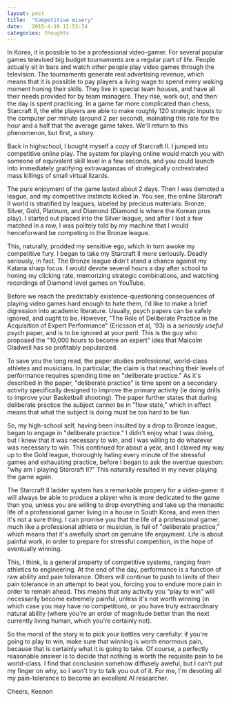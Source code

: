 ```yaml
---
layout: post
title:  "Competitive misery"
date:   2015-4-19 11:53:34
categories: thoughts
---
```

In Korea, it is possible to be a professional video-gamer. For several popular games televised big budget tournaments are a regular part of life. People actually sit in bars and watch other people play video games through the television. The tournaments generate real advertising revenue, which means that it is possible to pay players a living wage to spend every waking moment honing their skills. They live in special team houses, and have all their needs provided for by team managers. They rise, work out, and then the day is spent practicing. In a game far more complicated than chess, Starcraft II, the elite players are able to make roughly 120 strategic inputs to the computer per minute (around 2 per second), mainating this rate for the hour and a half that the average game takes. We'll return to this phenomenon, but first, a story.

Back in highschool, I bought myself a copy of Starcraft II. I jumped into competitive online play. The system for playing online would match you with someone of equivalent skill level in a few seconds, and you could launch into immediately gratifying extravaganzas of strategically orchestrated mass killings of small virtual lizards.

The pure enjoyment of the game lasted about 2 days. Then I was demoted a league, and my competitive instincts kicked in. You see, the online Starcraft II world is stratified by leagues, labeled by precious materials: Bronze, Silver, Gold, Platinum, and Diamond (Diamond is where the Korean pros play). I started out placed into the Silver league, and after I lost a few matched in a row, I was politely told by my machine that I would henceforward be competing in the Bronze league.

This, naturally, prodded my sensitive ego, which in turn awoke my competitive fury. I began to take my Starcraft II more seriously. Deadly seriously, in fact. The Bronze league didn't stand a chance against my Katana sharp focus. I would devote several hours a day after school to honing my clicking rate, memorizing strategic combinations, and watching recordings of Diamond level games on YouTube.

Before we reach the predictably existence-questioning consequences of playing video games hard enough to hate them, I'd like to make a brief digression into academic literature. Usually, psych papers can be safely ignored, and ought to be. However, "The Role of Deliberate Practice in the Acquisition of Expert Performance" (Ericsson et al, '93) is a *seriously useful* psych paper, and is to be ignored at your peril. This is the guy who proposed the "10,000 hours to become an expert" idea that Malcolm Gladwell has so profitably popularized.

To save you the long read, the paper studies professional, world-class athletes and musicians. In particular, the claim is that reaching their levels of performance requires spending time on "deliberate practice." As it's described in the paper, "deliberate practice" is time spent on a secondary activity specifically designed to improve the primary activity (ie doing drills to improve your Basketball shooting). The paper further states that during deliberate practice the subject cannot be in "flow state," which in effect means that what the subject is doing must be too hard to be fun.

So, my high-school self, having been insulted by a drop to Bronze league, began to engage in "deliberate practice." I didn't enjoy what I was doing, but I knew that it was necessary to win, and I was willing to do whatever was necessary to win. This continued for about a year, and I clawed my way up to the Gold league, thoroughly hating every minute of the stressful games and exhausting practice, before I began to ask the overdue question: "why am I playing Starcraft II?" This naturally resulted in my never playing the game again.

The Starcraft II ladder system has a remarkable propery for a video-game: it will always be able to produce a player who is more dedicated to the game than you, unless you are willing to drop everything and take up the monastic life of a professional gamer living in a house in South Korea, and even then it's not a sure thing. I can promise you that the life of a professional gamer, much like a professional athlete or musician, is full of "deliberate practice," which means that it's awefully short on genuine life enjoyment. Life is about painful work, in order to prepare for stressful competition, in the hope of eventually winning.

This, I think, is a general property of competitive systems, ranging from athletics to engineering. At the end of the day, performance is a function of raw ability and pain tolerance. Others will continue to push to limits of their pain tolerance in an attempt to beat you, forcing you to endure more pain in order to remain ahead. This means that any activity you "play to win" will necessarily become extremely painful, unless it's not worth winning (in which case you may have no competition), or you have truly extraordinary natural ability (where you're an order of magnitude better than the next currently living human, which you're certainly not).

So the moral of the story is to pick your battles very carefully: if you're going to play to win, make sure that winning is worth enormous pain, because that is certainly what it is going to take. Of course, a perfectly reasonable answer is to decide that nothing is worth the requisite pain to be world-class. I find that conclusion somehow diffusely aweful, but I can't put my finger on why, so I won't try to talk you out of it. For me, I'm devoting all my pain-tolerance to become an excellent AI researcher.

Cheers,
Keenon
